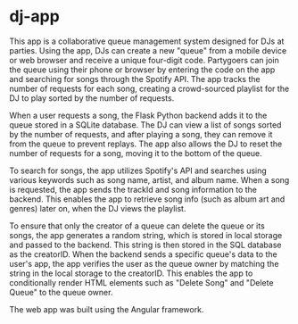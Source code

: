 # dj-app

This app is a collaborative queue management system designed for DJs at parties. Using the app, DJs can create a new "queue" from a mobile device or web browser and receive a unique four-digit code. Partygoers can join the queue using their phone or browser by entering the code on the app and searching for songs through the Spotify API. The app tracks the number of requests for each song, creating a crowd-sourced playlist for the DJ to play sorted by the number of requests.

When a user requests a song, the Flask Python backend adds it to the queue stored in a SQLite database. The DJ can view a list of songs sorted by the number of requests, and after playing a song, they can remove it from the queue to prevent replays. The app also allows the DJ to reset the number of requests for a song, moving it to the bottom of the queue.

To search for songs, the app utilizes Spotify's API and searches using various keywords such as song name, artist, and album name. When a song is requested, the app sends the trackId and song information to the backend. This enables the app to retrieve song info (such as album art and genres) later on, when the DJ views the playlist.

To ensure that only the creator of a queue can delete the queue or its songs, the app generates a random string, which is stored in local storage and passed to the backend. This string is then stored in the SQL database as the creatorID. When the backend sends a specific queue's data to the user's app, the app verifies the user as the queue owner by matching the string in the local storage to the creatorID. This enables the app to conditionally render HTML elements such as "Delete Song" and "Delete Queue" to the queue owner.

The web app was built using the Angular framework.
